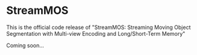 # StreamMOS

This is the official code release of "StreamMOS: Streaming Moving Object Segmentation with Multi-view Encoding and Long/Short-Term Memory"

Coming soon...
